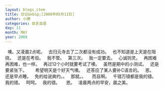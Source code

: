 ```yaml
---
layout: blogs_item
title: 日记&nbsp;[2008年05月11日]
author: 小傅
categories: 自言自语
day: 11
month: MAY
year: 2008
---
```




&nbsp;
噢。又凌晨2点呢。
&nbsp; 去归元寺去了二次都没有成功。
&nbsp; 也不知道是上天是在阻挠。
&nbsp; 还是在考验。
&nbsp; 我不管。
&nbsp; 第三次。
&nbsp; 我一定要去。
&nbsp; 心诚则灵。
&nbsp; 再困难再困难，也一样。
&nbsp; 再过12个小时就要考试了噢。
&nbsp; 虽然是期中的小测试。
&nbsp; 还是要紧张下。
&nbsp;
&nbsp;
&nbsp; 希望明天是个好天气噢。
&nbsp; 还答应了某人要补C语言的。
&nbsp; 恩。
&nbsp; 还是早点睡。
&nbsp; 免的给说爽约。。
&nbsp; 那就。。
&nbsp;
&nbsp; 而且啊。
&nbsp; 千错万错都是我的错。
&nbsp; 我的错。
&nbsp; 呵呵。
&nbsp; 我的错。
&nbsp;
&nbsp; 恩。
&nbsp; 凌晨两点的早安，晨之美。
&nbsp;
&nbsp;
&nbsp;



